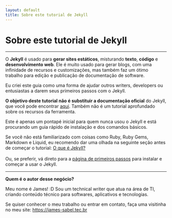 ```yaml
---
layout: default
title: Sobre este tutorial de Jekyll
---
```

# Sobre este tutorial de Jekyll
---

O **Jekyll** é usado para **gerar sites estáticos**, misturando **texto**, **código** e **desenvolvimento web**. Ele é muito usado para gerar blogs, com uma infinidade de recursos e customizações, mas também faz um ótimo trabalho para edição e publicação de documentação de software.

Eu criei este guia como uma forma de ajudar outros writers, developers ou entusiastas a darem seus primeiros passos com o Jekyll.

**O objetivo deste tutorial não é substituir a documentação oficial** do Jekyll, que você pode encontrar [aqui](https://jekyllrb.com/docs/). Também não é um tutorial aprofundado sobre os recursos da ferramenta.

Este é apenas um pontapé inicial para quem nunca usou o Jekyll e está procurando um guia rápido de instalação e dos comandos básicos.

<span class="nota azul">Se você não está familiarizado com coisas como Ruby, Ruby Gems, Markdown e Liquid, eu recomendo dar uma olhada na seguinte seção antes de começar o tutorial: [O que é Jekyll?](/o-que-e-jekyll.html)<br><br>
Ou, se preferir, vá direto para a [página de primeiros passos](/primeiros-passos.html) para instalar e começar a usar o Jekyll.</span>

---

**Quem é o autor desse negócio?**

Meu nome é James! :D Sou um technical writer que atua na área de TI, criando conteúdo técnico para softwares, aplicativos e tecnologias.

Se quiser conhecer o meu trabalho ou entrar em contato, faça uma visitinha no meu site: <https://james-sabel.tec.br>